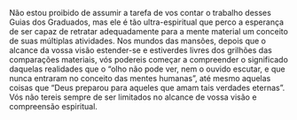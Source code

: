 ﻿Não estou proibido de assumir a tarefa de vos contar o trabalho desses Guias dos Graduados, mas ele é tão ultra-espiritual que perco a esperança de ser capaz de retratar adequadamente para a mente material um conceito de suas múltiplas atividades. Nos mundos das mansões, depois que o alcance da vossa visão estender-se e estiverdes livres dos grilhões das comparações materiais, vós podereis começar a compreender o significado daquelas realidades que o “olho não pode ver, nem o ouvido escutar, e que nunca entraram no conceito das mentes humanas”, até mesmo aquelas coisas que “Deus preparou para aqueles que amam tais verdades eternas”. Vós não tereis  sempre de ser limitados no alcance de vossa visão e compreensão espiritual.